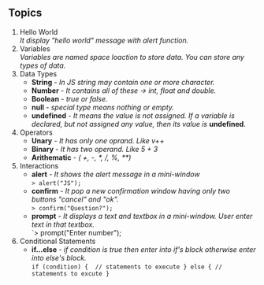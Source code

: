 ## Topics

1. Hello World<br>
   _It display "hello world" message with alert function._
2. Variables<br>
   _Variables are named space loaction to store data. You can store any types of data._
3. Data Types<br>
	- **String** - _In JS string may contain one or more character._ 
	- **Number** - _It contains all of these -> int, float and double._
	- **Boolean** - _true or false._
	- **null** - _special type means nothing or empty._
	- **undefined** - _It means the value is not assigned. If a variable is declared, but not assigned any value, then its value is_ **undefined**.
4. Operators <br>
	- **Unary** - _It has only one oprand. Like v++_
	- **Binary** - _It has two operand. Like 5 + 3_
	- **Arithematic** - _( +, -, *, /, %, \*\*)_
5. Interactions<br>
	- **alert** - _It shows the alert message in a mini-window_ <br>
	`> alert("JS");`
	- **confirm** - _It pop a new confirmation window having only two buttons "cancel" and "ok"._<br>
	`> confirm("Question?");`
	- **prompt** - _It displays a text and textbox in a mini-window. User enter text in that textbox._<br>
	`> prompt("Enter number");
6. Conditional Statements<br>
	- **if...else** - _if condition is true then enter into if's block otherwise enter into else's block._<br>
		`if (condition) { 
			// statements to execute
		} else {
			// statements to excute
		} `
